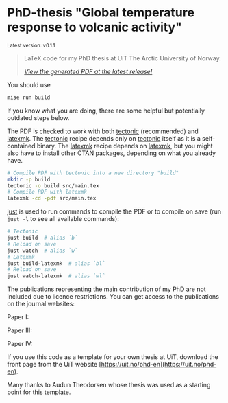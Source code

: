 # PhD-thesis "Global temperature response to volcanic activity"

<sup>Latest version: v0.1.1</sup> <!-- x-release-please-version -->

<!-- dprint-ignore-start -->
> LaTeX code for my PhD thesis at UiT The Arctic University of Norway.
>
> [_View the generated PDF at the latest release!_](https://github.com/engeir/phd-thesis/releases/download/v0.1.1/main.pdf) <!-- x-release-please-version -->
<!-- dprint-ignore-end -->

You should use

```bash
mise run build
```

If you know what you are doing, there are some helpful but potentially outdated steps
below.

The PDF is checked to work with both [tectonic] (recommended) and [latexmk]. The
[tectonic] recipe depends only on [tectonic] itself as it is a self-contained binary.
The [latexmk] recipe depends on [latexmk], but you might also have to install other CTAN
packages, depending on what you already have.

```bash
# Compile PDF with tectonic into a new directory "build"
mkdir -p build
tectonic -o build src/main.tex
# Compile PDF with latexmk
latexmk -cd -pdf src/main.tex
```

[just] is used to run commands to compile the PDF or to compile on save (run `just -l`
to see all available commands):

```bash
# Tectonic
just build  # alias `b`
# Reload on save
just watch  # alias `w`
# Latexmk
just build-latexmk  # alias `bl`
# Reload on save
just watch-latexmk  # alias `wl`
```

The publications representing the main contribution of my PhD are not included due to
licence restrictions. You can get access to the publications on the journal websites:

Paper I:

Paper III:

Paper IV:

If you use this code as a template for your own thesis at UiT, download the front page
from the UiT website [https://uit.no/phd-en](https://uit.no/phd-en).

Many thanks to Audun Theodorsen whose thesis was used as a starting point for this
template.

[just]: https://just.systems/
[tectonic]: https://tectonic-typesetting.github.io/en-US/
[latexmk]: https://mg.readthedocs.io/latexmk.html
